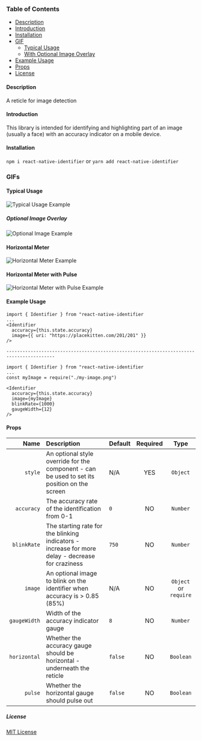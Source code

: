 <!-- START doctoc generated TOC please keep comment here to allow auto update -->
<!-- DON'T EDIT THIS SECTION, INSTEAD RE-RUN doctoc TO UPDATE -->

### Table of Contents

- [Description](#description)
- [Introduction](#introduction)
- [Installation](#installation)
- [GIF](#gif)
  - [Typical Usage](#typical-usage)
  - [With Optional Image Overlay](#with-optional-image-overlay)
- [Example Usage](#example-usage)
- [Props](#props)
- [License](#license)

<!-- END doctoc generated TOC please keep comment here to allow auto update -->

#### Description

A reticle for image detection

#### Introduction

This library is intended for identifying and highlighting part of an image (usually a face) with an accuracy indicator on a mobile device.

#### Installation

`npm i react-native-identifier`
or
`yarn add react-native-identifier`

### GIFs

#### Typical Usage

![Typical Usage Example](https://i.imgur.com/cR9QysY.gif)

##### Optional Image Overlay

![Optional Image Example](https://i.imgur.com/bmDG3UH.gif)

#### Horizontal Meter

![Horizontal Meter Example](https://i.imgur.com/LU2gIoo.gif)

#### Horizontal Meter with Pulse

![Horizontal Meter with Pulse Example](https://i.imgur.com/xx5nTfN.gif)

#### Example Usage

```
import { Identifier } from "react-native-identifier
...
<Identifier
  accuracy={this.state.accuracy}
  image={{ uri: "https://placekitten.com/201/201" }}
/>

----------------------------------------------------------------------------------------

import { Identifier } from "react-native-identifier
...
const myImage = require("./my-image.png")

<Identifier
  accuracy={this.state.accuracy}
  image={myImage}
  blinkRate={1000}
  gaugeWidth={12}
/>
```

#### Props

|         Name | Description                                                                                      | Default | Required |         Type          |
| -----------: | :----------------------------------------------------------------------------------------------- | :------ | :------: | :-------------------: |
|      `style` | An optional style override for the component - can be used to set its position on the screen     | N/A     |   YES    |       `Object`        |
|   `accuracy` | The accuracy rate of the identification from 0-1                                                 | `0`     |    NO    |       `Number`        |
|  `blinkRate` | The starting rate for the blinking indicators - increase for more delay - decrease for craziness | `750`   |    NO    |       `Number`        |
|      `image` | An optional image to blink on the identifier when accuracy is > 0.85 (85%)                       | N/A     |    NO    | `Object` or `require` |
| `gaugeWidth` | Width of the accuracy indicator gauge                                                            | `8`     |    NO    |       `Number`        |
| `horizontal` | Whether the accuracy gauge should be horizontal - underneath the reticle                         | `false` |    NO    |       `Boolean`       |
|      `pulse` | Whether the horizontal gauge should pulse out                                                    | `false` |    NO    |       `Boolean`       |

##### License

[MIT License](./license.md)
